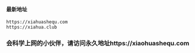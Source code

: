 #### 最新地址
    https://xiahuashequ.com
    https://xiahua.club

### 会科学上网的小伙伴，请访问永久地址https://xiaohuashequ.com
